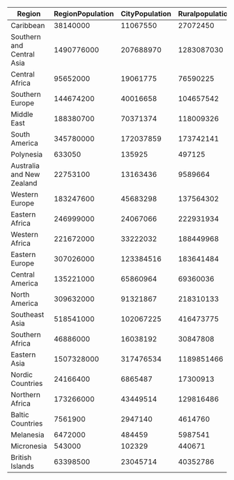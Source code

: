| Region |  RegionPopulation | CityPopulation |  Ruralpopulation | 
| --- | --- | --- | ---  | 
| Caribbean | 38140000 | 11067550 | 27072450 | 
| Southern and Central Asia | 1490776000 | 207688970 | 1283087030 | 
| Central Africa | 95652000 | 19061775 | 76590225 | 
| Southern Europe | 144674200 | 40016658 | 104657542 | 
| Middle East | 188380700 | 70371374 | 118009326 | 
| South America | 345780000 | 172037859 | 173742141 | 
| Polynesia | 633050 | 135925 | 497125 | 
| Australia and New Zealand | 22753100 | 13163436 | 9589664 | 
| Western Europe | 183247600 | 45683298 | 137564302 | 
| Eastern Africa | 246999000 | 24067066 | 222931934 | 
| Western Africa | 221672000 | 33222032 | 188449968 | 
| Eastern Europe | 307026000 | 123384516 | 183641484 | 
| Central America | 135221000 | 65860964 | 69360036 | 
| North America | 309632000 | 91321867 | 218310133 | 
| Southeast Asia | 518541000 | 102067225 | 416473775 | 
| Southern Africa | 46886000 | 16038192 | 30847808 | 
| Eastern Asia | 1507328000 | 317476534 | 1189851466 | 
| Nordic Countries | 24166400 | 6865487 | 17300913 | 
| Northern Africa | 173266000 | 43449514 | 129816486 | 
| Baltic Countries | 7561900 | 2947140 | 4614760 | 
| Melanesia | 6472000 | 484459 | 5987541 | 
| Micronesia | 543000 | 102329 | 440671 | 
| British Islands | 63398500 | 23045714 | 40352786 | 
